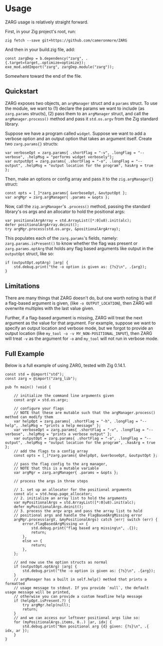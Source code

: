 # Usage

ZARG usage is relatively straight forward.

First, in your Zig project's root, run:
```shell
zig fetch --save git+https://github.com/cameronmore/ZARG
```
And then in your build.zig file, add:
```zig
const zargDep = b.dependency("zarg", .{.target=target,.optimize=optimize});
exe_mod.addImport("zarg", zargDep.module("zarg"));
```
Somewhere toward the end of the file.

## Quickstart

ZARG exposes two objects, an `argManager` struct and a `params` struct. To use the module, we want to (1) declare the params we want to include (as `zarg.params` structs), (2) pass them to an `argManager` struct, and call the `argManager.process()` method and pass it `std.os.argv` from the Zig standard library.

Suppose we have a program called `widget`. Suppose we want to add a verbose option and an output option that takes an argument itself. Create two `zarg.params{}` structs:

```zig
var verboseOpt = zarg.params{ .shortFlag = "-v", .longFlag = "--verbose", .helpMsg = "performs widget verbosely"};
var outputOpt = zarg.params{ .shortFlag = "-o", .longFlag = "--output", .helpMsg = "output location for the program", hasArg = true };
```

Then, make an options or config array and pass it to the `zig.argManager{}` struct:
```zig
const opts = [_]*zarg.params{ &verboseOpt, &outputOpt };
var argMgr = zarg.argManager{ .params = &opts };
```

Now, call the `zig.argManager`'s `.process()` method, passing the standard library's os args and an allocator to hold the positional args:
```zig
var positionalArgArray = std.ArrayList([*:0]u8).init(alc);
defer positionalArgArray.deinit();
try argMgr.process(std.os.argv, &positionalArgArray);
```
This populates each of the `zarg.params`'s fields, namely: `zarg.params.isPresent()` to know whether the flag was present or `zarg.params.optArg` that holds any flag based arguments like output in the `outputOpt` struct, like so:
```zig
if (outputOpt.optArg) |arg| {
    std.debug.print("the -o option is given as: {?s}\n", .{arg});
}
```

## Limitations

There are many things that ZARG doesn't do, but one worth noting is that if a flag-based argument is given, (like `-o OUTPUT_LOCATION`), then ZARG will overwrite multiples with the last value given.

Further, if a flag-based argument is missing, ZARG will treat the next argument as the value for that argument. For example, suppose we want to specify an output location and verbose mode, but we forgot to provide an output location (like `my_tool -o -v MY_NON-POSITIONAL_INPUT`), then ZARG will treat `-v` as the argument for `-o` and `my_tool` will not run in verbose mode.

## Full Example

Below is a full example of using ZARG, tested with Zig 0.14.1.

```zig
const std = @import("std");
const zarg = @import("zarg_lib");

pub fn main() !void {

    // initialize the command line arguments given
    const argV = std.os.argv;

    // configure your flags
    // NOTE that these are mutable such that the argManager.process() method can modify them
    var helpOpt = zarg.params{ .shortFlag = "-h", .longFlag = "--help", .helpMsg = "prints a help message" };
    var verboseOpt = zarg.params{ .shortFlag = "-v", .longFlag = "--verbose", .helpMsg = "prints a verbose output" };
    var outputOpt = zarg.params{ .shortFlag = "-o", .longFlag = "--output", .helpMsg = "output location for the program", .hasArg = true };
    // add the flags to a config array
    const opts = [_]*zarg.params{ &helpOpt, &verboseOpt, &outputOpt };

    // pass the flag config to the arg manager,
    // NOTE that this is a mutable variable
    var argMgr = zarg.argManager{ .params = &opts };

    // process the args in three steps

    // 1. set up an allocator for the positional arguments
    const alc = std.heap.page_allocator;
    // 2. initialize an array list to hold the arguments
    var myPositionalArgs = std.ArrayList([*:0]u8).init(alc);
    defer myPositionalArgs.deinit();
    // 3. process the argv args and pass the array list to hold
    // positional args and handle the FlagBasedArgMissing error
    argMgr.process(argV, &myPositionalArgs) catch |err| switch (err) {
        error.FlagBasedArgMissing => {
            std.debug.print("flag based arg missing\n", .{});
            return;
        },
        else => {
            return;
        },
    };

    // and now use the option structs as normal
    if (outputOpt.optArg) |arg| {
        std.debug.print("the -o option is given as: {?s}\n", .{arg});
    }
    // argManager has a built in self.help() method that prints a formatted
    // usage message to stdout. If you provide `null`, the default usage message will be printed,
    // otherwise you can provide a custom headline help message
    if (helpOpt.isPresent.?) {
        try argMgr.help(null);
        return;
    }
    // and we can access our leftover positional args like so:
    for (myPositionalArgs.items, 0..) |ar, idx| {
        std.debug.print("Non positional arg {d} given: {?s}\n", .{ idx, ar });
    }
}
```